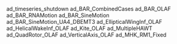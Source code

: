 ad_timeseries_shutdown
ad_BAR_CombinedCases
ad_BAR_OLAF
ad_BAR_RNAMotion
ad_BAR_SineMotion
ad_BAR_SineMotion_UA4_DBEMT3
ad_EllipticalWingInf_OLAF
ad_HelicalWakeInf_OLAF
ad_Kite_OLAF
ad_MultipleHAWT
ad_QuadRotor_OLAF
ad_VerticalAxis_OLAF
ad_MHK_RM1_Fixed

